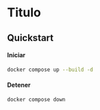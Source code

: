 # Titulo

## Quickstart

#### Iniciar
```bash
docker compose up --build -d
```

#### Detener
```bash
docker compose down
```